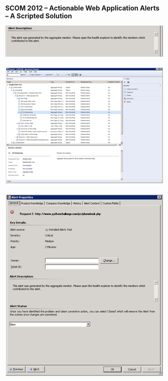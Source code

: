 ## SCOM 2012 – Actionable Web Application Alerts – A Scripted Solution

![Image](https://github.com/y0y0dyn3/opsmanfan/blob/master/ActionableWebAlerts/docs/Banner.png)

##

![Image](https://github.com/y0y0dyn3/opsmanfan/blob/master/ActionableWebAlerts/docs/UnitMonitors.png)


##

![Image](https://github.com/y0y0dyn3/opsmanfan/blob/master/ActionableWebAlerts/docs/rollup.png)



